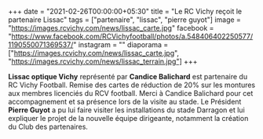 +++
date = "2021-02-26T00:00:00+05:30"
title = "Le RC Vichy reçoit le partenaire Lissac"
tags = ["partenaire", "lissac", "pierre guyot"]
image = "https://images.rcvichy.com/news/lissac_carte.jpg"
facebook = "https://www.facebook.com/RCVichyfootball/photos/a.548406402250577/1190550071369537/"
instagram = ""
diaporama = ["https://images.rcvichy.com/news/lissac_carte.jpg", "https://images.rcvichy.com/news/lissac_terrain.jpg"]
+++

**Lissac optique Vichy** représenté par **Candice Balichard** est partenaire du RC Vichy Football. Remise des cartes de réduction de 20% sur les montures aux membres licenciés du RCV football. Merci à Candice Balichard pour cet accompagnement et sa présence lors de la visite au stade. Le Président **Pierre Guyot** a pu lui faire visiter les installations du stade Darragon et lui expliquer le projet de la nouvelle équipe dirigeante, notamment la création du Club des partenaires.
